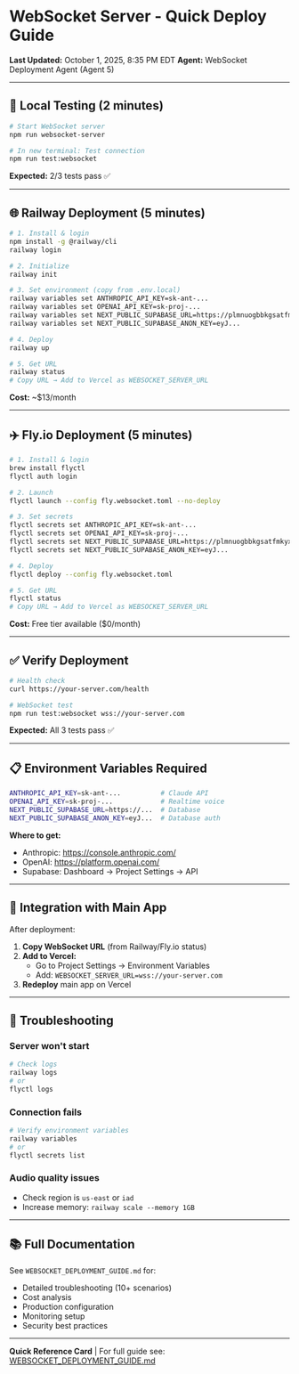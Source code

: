 # WebSocket Server - Quick Deploy Guide

**Last Updated:** October 1, 2025, 8:35 PM EDT
**Agent:** WebSocket Deployment Agent (Agent 5)

---

## 🚀 Local Testing (2 minutes)

```bash
# Start WebSocket server
npm run websocket-server

# In new terminal: Test connection
npm run test:websocket
```

**Expected:** 2/3 tests pass ✅

---

## 🌐 Railway Deployment (5 minutes)

```bash
# 1. Install & login
npm install -g @railway/cli
railway login

# 2. Initialize
railway init

# 3. Set environment (copy from .env.local)
railway variables set ANTHROPIC_API_KEY=sk-ant-...
railway variables set OPENAI_API_KEY=sk-proj-...
railway variables set NEXT_PUBLIC_SUPABASE_URL=https://plmnuogbbkgsatfmkyxm.supabase.co
railway variables set NEXT_PUBLIC_SUPABASE_ANON_KEY=eyJ...

# 4. Deploy
railway up

# 5. Get URL
railway status
# Copy URL → Add to Vercel as WEBSOCKET_SERVER_URL
```

**Cost:** ~$13/month

---

## ✈️ Fly.io Deployment (5 minutes)

```bash
# 1. Install & login
brew install flyctl
flyctl auth login

# 2. Launch
flyctl launch --config fly.websocket.toml --no-deploy

# 3. Set secrets
flyctl secrets set ANTHROPIC_API_KEY=sk-ant-...
flyctl secrets set OPENAI_API_KEY=sk-proj-...
flyctl secrets set NEXT_PUBLIC_SUPABASE_URL=https://plmnuogbbkgsatfmkyxm.supabase.co
flyctl secrets set NEXT_PUBLIC_SUPABASE_ANON_KEY=eyJ...

# 4. Deploy
flyctl deploy --config fly.websocket.toml

# 5. Get URL
flyctl status
# Copy URL → Add to Vercel as WEBSOCKET_SERVER_URL
```

**Cost:** Free tier available ($0/month)

---

## ✅ Verify Deployment

```bash
# Health check
curl https://your-server.com/health

# WebSocket test
npm run test:websocket wss://your-server.com
```

**Expected:** All 3 tests pass ✅

---

## 📋 Environment Variables Required

```bash
ANTHROPIC_API_KEY=sk-ant-...          # Claude API
OPENAI_API_KEY=sk-proj-...            # Realtime voice
NEXT_PUBLIC_SUPABASE_URL=https://...  # Database
NEXT_PUBLIC_SUPABASE_ANON_KEY=eyJ...  # Database auth
```

**Where to get:**
- Anthropic: https://console.anthropic.com/
- OpenAI: https://platform.openai.com/
- Supabase: Dashboard → Project Settings → API

---

## 🔗 Integration with Main App

After deployment:

1. **Copy WebSocket URL** (from Railway/Fly.io status)
2. **Add to Vercel:**
   - Go to Project Settings → Environment Variables
   - Add: `WEBSOCKET_SERVER_URL=wss://your-server.com`
3. **Redeploy** main app on Vercel

---

## 🐛 Troubleshooting

### Server won't start
```bash
# Check logs
railway logs
# or
flyctl logs
```

### Connection fails
```bash
# Verify environment variables
railway variables
# or
flyctl secrets list
```

### Audio quality issues
- Check region is `us-east` or `iad`
- Increase memory: `railway scale --memory 1GB`

---

## 📚 Full Documentation

See `WEBSOCKET_DEPLOYMENT_GUIDE.md` for:
- Detailed troubleshooting (10+ scenarios)
- Cost analysis
- Production configuration
- Monitoring setup
- Security best practices

---

**Quick Reference Card** | For full guide see: [WEBSOCKET_DEPLOYMENT_GUIDE.md](./WEBSOCKET_DEPLOYMENT_GUIDE.md)
